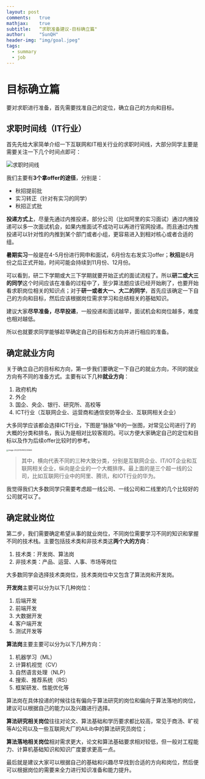 ```yaml
---
layout: post
comments: 	true
mathjax: 	true
subtitle: 	“求职准备建议-目标确立篇"
author: 	"SunQH"
header-img: "img/goal.jpeg"
tags:
  - summary
  - job
---
```


# 目标确立篇

要对求职进行准备，首先需要找准自己的定位，确立自己的方向和目标。

## 求职时间线（IT行业）

首先先给大家简单介绍一下互联网和IT相关行业的求职时间线，大部分同学主要是需要关注一下几个时间点即可：

![求职时间线](/Users/king/Downloads/image-20220104154546467_20220104155646FhhuZ3_20220104184931PhCPFc_202201041904231rSt90.png)

我们主要有**3个拿offer的途径**，分别是：

- 秋招提前批
- 实习转正（针对有实习的同学）
- 秋招正式批

**投递方式上**，尽量先通过内推投递，部分公司（比如阿里的实习面试）通过内推投递可以多一次面试机会，如果内推面试不成功可以再进行官网投递。而且通过内推投递可以针对性的内推到某个部门或者小组，更容易进入到相对核心或者合适的组。

**暑期实习**一般是在4-5月份进行网申和面试，6月份左右发实习offer；**秋招**是6月份之后正式开始，时间可能会持续到11月份、12月份。

可以看到，研二下学期或大三下学期就要开始正式的面试流程了。所以**研二或大三的同学**这个时间应该在准备的过程中了，至少算法题应该已经开始刷了，也要开始看求职岗位相关的知识点；对于**研一或者大一、大二的同学**，首先应该确定一下自己的方向和目标，然后应该根据岗位需求学习和总结相关的基础知识。

建议大家**尽早准备，尽早投递**，一般投递和面试越早，面试机会和岗位越多，难度也相对越低。

所以也就要求同学能够趁早确定自己的目标和方向并进行相应的准备。

## 确定就业方向

关于确立自己的目标和方向，第一步我们要确定一下自己的就业方向，不同的就业方向有不同的准备方式。主要有以下几种**就业方向**：

1. 政府机构
2. 外企
3. 国企、央企、银行、研究所、高校等
4. ICT行业（互联网企业、运营商和通信安防等企业、互联网相关企业）

大多同学应该都会选择ICT行业，下图是“脉脉”中的一张图，对常见公司进行了的大概的分类和排名，我认为是相对比较客观的。可以方便大家确定自己的定位和目标以及作为后续offer比较时的参考。

<img src="/Users/king/Downloads/image-20220104165330666_20220104165331NhWHFx_20220104184931tC4QEH.png" alt="image-20220104165330666" style="zoom:33%;" />

> 其中，横向代表不同的三种大致分类，分别是互联网企业、IT/IOT企业和互联网相关企业，纵向是企业的一个大概排序。最上面的是三个超一线的公司，比如互联网行业中的阿里、腾讯，和IOT行业的华为。

我觉得我们大多数同学只需要考虑超一线公司、一线公司和二线里的几个比较好的公司就可以了。

## 确定就业岗位

第二步，我们需要确定希望从事的就业岗位，不同岗位需要学习不同的知识和掌握不同的技术栈。主要包括技术类和非技术类这**两个大的方向**：

1. 技术类：开发岗、算法岗
2. 非技术类：产品、运营、人事、市场等岗位

大多数同学会选择技术类岗位，技术类岗位中又包含了算法岗和开发岗。

**开发岗**主要可以分为以下几种岗位：

1. 后端开发
2. 前端开发
3. 大数据开发
4. 客户端开发
5. 测试开发等

**算法岗**主要主要可以分为以下几种方向：

1. 机器学习（ML）
2. 计算机视觉（CV）
3. 自然语言处理（NLP）
4. 搜索、推荐系统（RS）
5. 框架研发、性能优化等

算法岗在具体投递的时候往往有偏向于算法研究的岗位和偏向于算法落地的岗位，建议可以根据自己的能力以及兴趣进行选择。

**算法研究相关岗位**往往对论文、算法基础和学历要求都比较高，常见于商汤、旷视等AI公司以及一些互联网大厂的AILib中的算法研究员岗位；

**算法落地相关岗位**相对需求更大，论文和算法基础要求相对较低，但一般对工程能力、计算机基础知识和知识广度要求更高一点。

最后就是建议大家可以根据自己的基础和兴趣尽早找到合适的方向和岗位，然后便可以根据岗位的需要来全力进行知识准备和能力提升。







